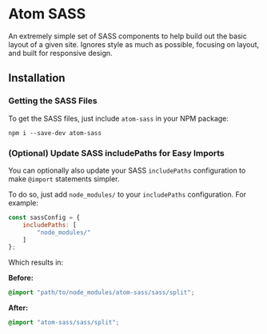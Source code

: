 # Atom SASS

An extremely simple set of SASS components to help build out the basic layout
of a given site. Ignores style as much as possible, focusing on layout, and 
built for responsive design.

## Installation

### Getting the SASS Files

To get the SASS files, just include `atom-sass` in your NPM package:

```
npm i --save-dev atom-sass
```

### (Optional) Update SASS includePaths for Easy Imports

You can optionally also update your SASS `includePaths` configuration to
make `@import` statements simpler.

To do so, just add `node_modules/` to your `includePaths` configuration. For
example:

```Javascript
const sassConfig = {
    includePaths: [
        "node_modules/"
    ]
};
```

Which results in:

**Before:**

```SCSS
@import "path/to/node_modules/atom-sass/sass/split"; 
```

**After:**

```SCSS
@import "atom-sass/sass/split";
```

